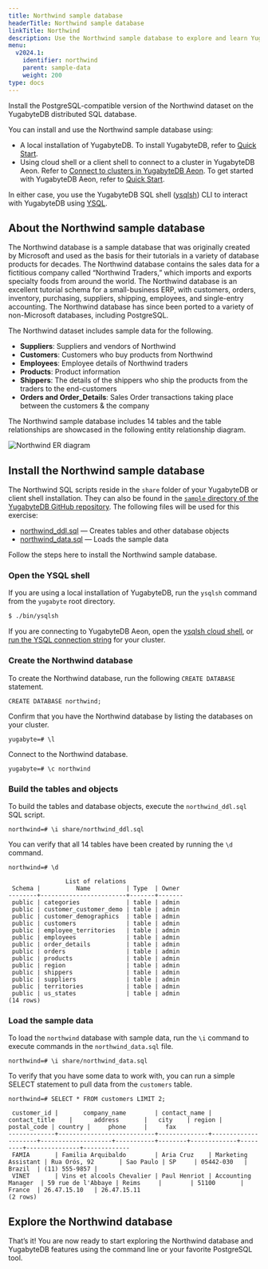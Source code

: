 ```yaml
---
title: Northwind sample database
headerTitle: Northwind sample database
linkTitle: Northwind
description: Use the Northwind sample database to explore and learn YugabyteDB.
menu:
  v2024.1:
    identifier: northwind
    parent: sample-data
    weight: 200
type: docs
---
```


Install the PostgreSQL-compatible version of the Northwind dataset on the YugabyteDB distributed SQL database.

You can install and use the Northwind sample database using:

- A local installation of YugabyteDB. To install YugabyteDB, refer to [Quick Start](/stable/quick-start/macos/).
- Using cloud shell or a client shell to connect to a cluster in YugabyteDB Aeon. Refer to [Connect to clusters in YugabyteDB Aeon](/stable/yugabyte-cloud/cloud-connect/). To get started with YugabyteDB Aeon, refer to [Quick Start](/stable/yugabyte-cloud/cloud-quickstart/).

In either case, you use the YugabyteDB SQL shell ([ysqlsh](../../api/ysqlsh/)) CLI to interact with YugabyteDB using [YSQL](../../api/ysql/).

## About the Northwind sample database

The Northwind database is a sample database that was originally created by Microsoft and used as the basis for their tutorials in a variety of database products for decades. The Northwind database contains the sales data for a fictitious company called “Northwind Traders,” which imports and exports specialty foods from around the world. The Northwind database is an excellent tutorial schema for a small-business ERP, with customers, orders, inventory, purchasing, suppliers, shipping, employees, and single-entry accounting. The Northwind database has since been ported to a variety of non-Microsoft databases, including PostgreSQL.

The Northwind dataset includes sample data for the following.

- **Suppliers**: Suppliers and vendors of Northwind
- **Customers**: Customers who buy products from Northwind
- **Employees**: Employee details of Northwind traders
- **Products**: Product information
- **Shippers**: The details of the shippers who ship the products from the traders to the end-customers
- **Orders and Order_Details**: Sales Order transactions taking place between the customers & the company

The Northwind sample database includes 14 tables and the table relationships are showcased in the following entity relationship diagram.

![Northwind ER diagram](/images/sample-data/northwind/northwind-er-diagram.png)

## Install the Northwind sample database

The Northwind SQL scripts reside in the `share` folder of your YugabyteDB or client shell installation. They can also be found in the [`sample` directory of the YugabyteDB GitHub repository](https://github.com/yugabyte/yugabyte-db/tree/master/sample). The following files will be used for this exercise:

- [northwind_ddl.sql](https://raw.githubusercontent.com/yugabyte/yugabyte-db/master/sample/northwind_ddl.sql) — Creates tables and other database objects
- [northwind_data.sql](https://raw.githubusercontent.com/yugabyte/yugabyte-db/master/sample/northwind_data.sql) — Loads the sample data

Follow the steps here to install the Northwind sample database.

### Open the YSQL shell

If you are using a local installation of YugabyteDB, run the `ysqlsh` command from the `yugabyte` root directory.

```sh
$ ./bin/ysqlsh
```

If you are connecting to YugabyteDB Aeon, open the [ysqlsh cloud shell](/stable/yugabyte-cloud/cloud-connect/connect-cloud-shell/), or [run the YSQL connection string](/stable/yugabyte-cloud/cloud-connect/connect-client-shell/) for your cluster.

### Create the Northwind database

To create the Northwind database, run the following `CREATE DATABASE` statement.

```plpgsql
CREATE DATABASE northwind;
```

Confirm that you have the Northwind database by listing the databases on your cluster.

```plpgsql
yugabyte=# \l
```

Connect to the Northwind database.

```plpgsql
yugabyte=# \c northwind
```

### Build the tables and objects

To build the tables and database objects, execute the `northwind_ddl.sql` SQL script.

```plpgsql
northwind=# \i share/northwind_ddl.sql
```

You can verify that all 14 tables have been created by running the `\d` command.

```plpgsql
northwind=# \d
```

```output
                List of relations
 Schema |          Name          | Type  | Owner
--------+------------------------+-------+-------
 public | categories             | table | admin
 public | customer_customer_demo | table | admin
 public | customer_demographics  | table | admin
 public | customers              | table | admin
 public | employee_territories   | table | admin
 public | employees              | table | admin
 public | order_details          | table | admin
 public | orders                 | table | admin
 public | products               | table | admin
 public | region                 | table | admin
 public | shippers               | table | admin
 public | suppliers              | table | admin
 public | territories            | table | admin
 public | us_states              | table | admin
(14 rows)
```

### Load the sample data

To load the `northwind` database with sample data, run the `\i` command to execute commands in the `northwind_data.sql` file.

```plpgsql
northwind=# \i share/northwind_data.sql
```

To verify that you have some data to work with, you can run a simple SELECT statement to pull data from the `customers` table.

```plpgsql
northwind=# SELECT * FROM customers LIMIT 2;
```

```output
 customer_id |       company_name        | contact_name |    contact_title    |      address       |   city    | region | postal_code | country |     phone     |     fax
-------------+---------------------------+--------------+---------------------+--------------------+-----------+--------+-------------+---------+---------------+-------------
 FAMIA       | Familia Arquibaldo        | Aria Cruz    | Marketing Assistant | Rua Orós, 92       | Sao Paulo | SP     | 05442-030   | Brazil  | (11) 555-9857 |
 VINET       | Vins et alcools Chevalier | Paul Henriot | Accounting Manager  | 59 rue de l'Abbaye | Reims     |        | 51100       | France  | 26.47.15.10   | 26.47.15.11
(2 rows)
```

## Explore the Northwind database

That’s it! You are now ready to start exploring the Northwind database and YugabyteDB features using the command line or your favorite PostgreSQL tool.
